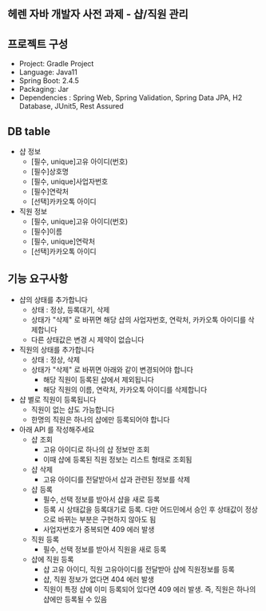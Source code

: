 ## 헤렌 자바 개발자 사전 과제 - 샵/직원 관리
## 프로젝트 구성
+ Project: Gradle Project
+ Language: Java11
+ Spring Boot: 2.4.5
+ Packaging: Jar
+ Dependencies : Spring Web, Spring Validation, Spring Data JPA, H2 Database, JUnit5, Rest Assured

## DB table
- 샵 정보
    - [필수, unique]고유 아이디(번호)
    - [필수]상호명
    - [필수, unique]사업자번호
    - [필수]연락처
    - [선택]카카오톡 아이디
- 직원 정보
    - [필수, unique]고유 아이디(번호)
    - [필수]이름
    - [필수, unique]연락처
    - [선택]카카오톡 아이디

## 기능 요구사항
- 샵의 상태를 추가합니다
    - 상태 : 정상, 등록대기, 삭제
    - 상태가 "삭제" 로 바뀌면 해당 샵의 사업자번호, 연락처, 카카오톡 아이디를 삭제합니다
    - 다른 상태값은 변경 시 제약이 없습니다
- 직원의 상태를 추가합니다
    - 상태 : 정상, 삭제
    - 상태가 "삭제" 로 바뀌면 아래와 같이 변경되어야 합니다
        - 해당 직원이 등록된 샵에서 제외됩니다
        - 해당 직원의 이름, 연락처, 카카오톡 아이디를 삭제합니다
- 샵 별로 직원이 등록됩니다
    - 직원이 없는 샵도 가능합니다
    - 한명의 직원은 하나의 샵에만 등록되어야 합니다
- 아래 API 를 작성해주세요
    - 샵 조회
        - 고유 아이디로 하나의 샵 정보만 조회
        - 이때 샵에 등록된 직원 정보는 리스트 형태로 조회됨
    - 샵 삭제
        - 고유 아이디를 전달받아서 샵과 관련된 정보를 삭제
    - 샵 등록
        - 필수, 선택 정보를 받아서 샵을 새로 등록
        - 등록 시 상태값을 등록대기로 등록. 다만 어드민에서 승인 후 상태값이 정상으로 바뀌는 부분은 구현하지 않아도 됨
        - 사업자번호가 중복되면 409 에러 발생
    - 직원 등록
        - 필수, 선택 정보를 받아서 직원을 새로 등록
    - 샵에 직원 등록
        - 샵 고유 아이디, 직원 고유아이디를 전달받아 샵에 직원정보를 등록
        - 샵, 직원 정보가 없다면 404 에러 발생
        - 직원이 특정 샵에 이미 등록되어 있다면 409 에러 발생. 즉, 직원은 하나의 샵에만 등록될 수 있음
